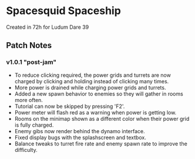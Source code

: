 # Spacesquid Spaceship

Created in 72h for Ludum Dare 39

## Patch Notes

### v1.0.1 "post-jam"
- To reduce clicking required, the power grids and turrets are now charged by clicking and holding instead of clicking many times.
- More power is drained while charging power grids and turrets.
- Added a new spawn behavior to enemies so they will gather in rooms more often.
- Tutorial can now be skipped by pressing 'F2'.
- Power meter will flash red as a warning when power is getting low.
- Rooms on the minimap shown as a different color when their power grid is fully charged.
- Enemy gibs now render behind the dynamo interface.
- Fixed display bugs with the splashscreen and textbox.
- Balance tweaks to turret fire rate and enemy spawn rate to improve the difficulty.